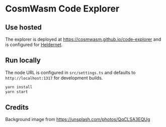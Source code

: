 # CosmWasm Code Explorer

## Use hosted

The explorer is deployed at https://cosmwasm.github.io/code-explorer and is configured
for [Heldernet](https://gist.github.com/webmaster128/6385a7e1885211d9937ada2688ce34c3).

## Run locally

The node URL is configured in `src/settings.ts` and defaults to `http://localhost:1317` for development builds.

```sh
yarn install
yarn start
```

## Credits

Background image from https://unsplash.com/photos/QqCLSA3EQUg
